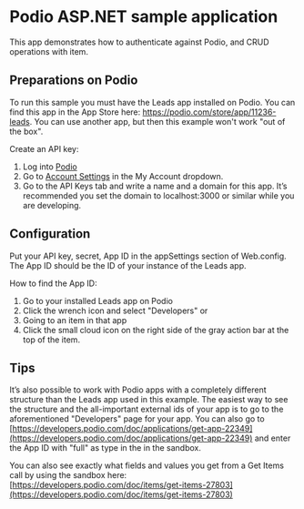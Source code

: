 Podio ASP.NET sample application
====================================

This app demonstrates how to authenticate against Podio, and CRUD operations with item.

Preparations on Podio
---------------------
To run this sample you must have the Leads app installed on Podio. You can find this app in the  App Store here: https://podio.com/store/app/11236-leads. You can use another app, but then this example won't work "out of the box".

Create an API key:

1. Log into [Podio](https://podio.com) 
2. Go to [Account Settings](https://podio.com/settings/account) in the My Account dropdown.  
3. Go to the API Keys tab and write a name and a domain for this app. 
It’s recommended you set the domain to localhost:3000 or similar while you are developing.

Configuration
-------------

Put your API key, secret, App ID in the appSettings section of Web.config. The App ID should be the ID of your instance of the Leads app.

How to find the App ID:

1. Go to your installed Leads app on Podio
2. Click the wrench icon and select "Developers" 
or  
1. Going to an item in that app
2. Click the small cloud icon on the right side of the gray action bar at the top of the item.


Tips
----

It’s also possible to work with Podio apps with a completely different structure than the Leads app used in this example. The easiest way to see the structure and the all-important external ids of your app is to go to the aforementioned "Developers" page for your app.
You can also go to [https://developers.podio.com/doc/applications/get-app-22349](https://developers.podio.com/doc/applications/get-app-22349) and enter the App ID with "full" as type in the in the sandbox.

You can also see exactly what fields and values you get from a Get Items call by using the sandbox here: [https://developers.podio.com/doc/items/get-items-27803](https://developers.podio.com/doc/items/get-items-27803)